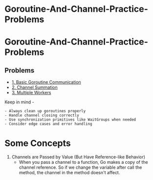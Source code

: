 # Goroutine-And-Channel-Practice-Problems

# Goroutine-And-Channel-Practice-Problems

## Problems

- [1. Basic Goroutine Communication](1.%20Basic%20Goroutine%20Communication/README.md)
- [2. Channel Summation](2.%20Channel%20Summation/README.md)
- [3. Multiple Workers](3.%20Multiple%20Workers/README.md)

Keep in mind - 

    - Always clean up goroutines properly
    - Handle channel closing correctly
    - Use synchronization primitives like WaitGroups when needed
    - Consider edge cases and error handling

# Some Concepts
1. Channels are Passed by Value (But Have Reference-like Behavior)
    * When you pass a channel to a function, Go makes a copy of the channel reference. So if we change the variable after call the method, the channel in the method doesn't affect.